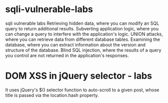 # sqli-vulnerable-labs
sqli vulnerable labs
Retrieving hidden data, where you can modify an SQL query to return additional results.
Subverting application logic, where you can change a query to interfere with the application's logic.
UNION attacks, where you can retrieve data from different database tables.
Examining the database, where you can extract information about the version and structure of the database.
Blind SQL injection, where the results of a query you control are not returned in the application's responses.


# DOM XSS in jQuery selector  - labs
It uses jQuery's $() selector function to auto-scroll to a given post, whose title is passed via the location.hash property.
